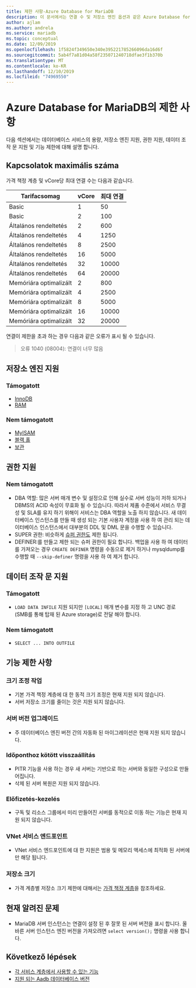 ```yaml
---
title: 제한 사항-Azure Database for MariaDB
description: 이 문서에서는 연결 수 및 저장소 엔진 옵션과 같은 Azure Database for MariaDB의 제한 사항을 설명 합니다.
author: ajlam
ms.author: andrela
ms.service: mariadb
ms.topic: conceptual
ms.date: 12/09/2019
ms.openlocfilehash: 1f5824f349650e340e395221785266096da16d6f
ms.sourcegitcommit: 5ab4f7a81d04a58f235071240718dfae3f1b370b
ms.translationtype: MT
ms.contentlocale: ko-KR
ms.lasthandoff: 12/10/2019
ms.locfileid: "74969550"
---
```

# <a name="limitations-in-azure-database-for-mariadb"></a>Azure Database for MariaDB의 제한 사항
다음 섹션에서는 데이터베이스 서비스의 용량, 저장소 엔진 지원, 권한 지원, 데이터 조작 문 지원 및 기능 제한에 대해 설명 합니다.

## <a name="maximum-connections"></a>Kapcsolatok maximális száma
가격 책정 계층 및 vCore당 최대 연결 수는 다음과 같습니다.

|**Tarifacsomag**|**vCore**| **최대 연결**|
|---|---|---|
|Basic| 1| 50|
|Basic| 2| 100|
|Általános rendeltetés| 2| 600|
|Általános rendeltetés| 4| 1250|
|Általános rendeltetés| 8| 2500|
|Általános rendeltetés| 16| 5000|
|Általános rendeltetés| 32| 10000|
|Általános rendeltetés| 64| 20000|
|Memóriára optimalizált| 2| 800|
|Memóriára optimalizált| 4| 2500|
|Memóriára optimalizált| 8| 5000|
|Memóriára optimalizált| 16| 10000|
|Memóriára optimalizált| 32| 20000|

연결이 제한을 초과 하는 경우 다음과 같은 오류가 표시 될 수 있습니다.
> 오류 1040 (08004): 연결이 너무 많음

## <a name="storage-engine-support"></a>저장소 엔진 지원

### <a name="supported"></a>Támogatott
- [InnoDB](https://mariadb.com/kb/en/library/xtradb-and-innodb/)
- [RAM](https://mariadb.com/kb/en/library/memory-storage-engine/)

### <a name="unsupported"></a>Nem támogatott
- [MyISAM](https://mariadb.com/kb/en/library/myisam-storage-engine/)
- [블랙 홀](https://mariadb.com/kb/en/library/blackhole/)
- [보관](https://mariadb.com/kb/en/library/archive/)

## <a name="privilege-support"></a>권한 지원

### <a name="unsupported"></a>Nem támogatott
- DBA 역할: 많은 서버 매개 변수 및 설정으로 인해 실수로 서버 성능이 저하 되거나 DBMS의 ACID 속성이 무효화 될 수 있습니다. 따라서 제품 수준에서 서비스 무결성 및 SLA를 유지 하기 위해이 서비스는 DBA 역할을 노출 하지 않습니다. 새 데이터베이스 인스턴스를 만들 때 생성 되는 기본 사용자 계정을 사용 하 여 관리 되는 데이터베이스 인스턴스에서 대부분의 DDL 및 DML 문을 수행할 수 있습니다.
- SUPER 권한: 비슷하게 [슈퍼 권한도](https://mariadb.com/kb/en/library/grant/#global-privileges) 제한 됩니다.
- DEFINER:를 만들고 제한 되는 슈퍼 권한이 필요 합니다. 백업을 사용 하 여 데이터를 가져오는 경우 `CREATE DEFINER` 명령을 수동으로 제거 하거나 mysqldump를 수행할 때 `--skip-definer` 명령을 사용 하 여 제거 합니다.

## <a name="data-manipulation-statement-support"></a>데이터 조작 문 지원

### <a name="supported"></a>Támogatott
- `LOAD DATA INFILE` 지원 되지만 `[LOCAL]` 매개 변수를 지정 하 고 UNC 경로 (SMB를 통해 탑재 된 Azure storage)로 전달 해야 합니다.

### <a name="unsupported"></a>Nem támogatott
- `SELECT ... INTO OUTFILE`

## <a name="functional-limitations"></a>기능 제한 사항

### <a name="scale-operations"></a>크기 조정 작업
- 기본 가격 책정 계층에 대 한 동적 크기 조정은 현재 지원 되지 않습니다.
- 서버 저장소 크기를 줄이는 것은 지원 되지 않습니다.

### <a name="server-version-upgrades"></a>서버 버전 업그레이드
- 주 데이터베이스 엔진 버전 간의 자동화 된 마이그레이션은 현재 지원 되지 않습니다.

### <a name="point-in-time-restore"></a>Időponthoz kötött visszaállítás
- PITR 기능을 사용 하는 경우 새 서버는 기반으로 하는 서버와 동일한 구성으로 만들어집니다.
- 삭제 된 서버 복원은 지원 되지 않습니다.

### <a name="subscription-management"></a>Előfizetés-kezelés
- 구독 및 리소스 그룹에서 미리 만들어진 서버를 동적으로 이동 하는 기능은 현재 지원 되지 않습니다.

### <a name="vnet-service-endpoints"></a>VNet 서비스 엔드포인트
- VNet 서비스 엔드포인트에 대 한 지원은 범용 및 메모리 액세스에 최적화 된 서버에만 해당 됩니다.

### <a name="storage-size"></a>저장소 크기
- 가격 계층별 저장소 크기 제한에 대해서는 [가격 책정 계층](concepts-pricing-tiers.md)을 참조하세요.

## <a name="current-known-issues"></a>현재 알려진 문제
- MariaDB 서버 인스턴스는 연결이 설정 된 후 잘못 된 서버 버전을 표시 합니다. 올바른 서버 인스턴스 엔진 버전을 가져오려면 `select version();` 명령을 사용 합니다.

## <a name="next-steps"></a>Következő lépések
- [각 서비스 계층에서 사용할 수 있는 기능](concepts-pricing-tiers.md)
- [지원 되는 Aadb 데이터베이스 버전](concepts-supported-versions.md)

